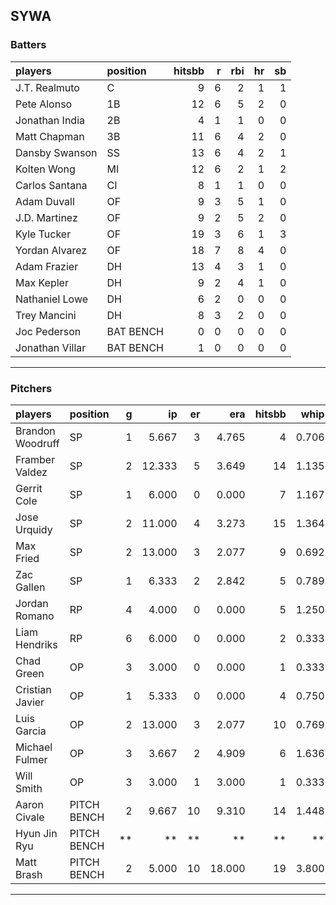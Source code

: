 ## SYWA

### Batters

 |players         |position  | hitsbb|  r| rbi| hr| sb| 
|:---------------|:---------|------:|--:|---:|--:|--:| 
|J.T. Realmuto   |C         |      9|  6|   2|  1|  1| 
|Pete Alonso     |1B        |     12|  6|   5|  2|  0| 
|Jonathan India  |2B        |      4|  1|   1|  0|  0| 
|Matt Chapman    |3B        |     11|  6|   4|  2|  0| 
|Dansby Swanson  |SS        |     13|  6|   4|  2|  1| 
|Kolten Wong     |MI        |     12|  6|   2|  1|  2| 
|Carlos Santana  |CI        |      8|  1|   1|  0|  0| 
|Adam Duvall     |OF        |      9|  3|   5|  1|  0| 
|J.D. Martinez   |OF        |      9|  2|   5|  2|  0| 
|Kyle Tucker     |OF        |     19|  3|   6|  1|  3| 
|Yordan Alvarez  |OF        |     18|  7|   8|  4|  0| 
|Adam Frazier    |DH        |     13|  4|   3|  1|  0| 
|Max Kepler      |DH        |      9|  2|   4|  1|  0| 
|Nathaniel Lowe  |DH        |      6|  2|   0|  0|  0| 
|Trey Mancini    |DH        |      8|  3|   2|  0|  0| 
|Joc Pederson    |BAT BENCH |      0|  0|   0|  0|  0| 
|Jonathan Villar |BAT BENCH |      1|  0|   0|  0|  0| 

* * *

### Pitchers

 
|players          |position    |  g|     ip| er|    era| hitsbb|  whip| so|  w| sv| 
|:----------------|:-----------|--:|------:|--:|------:|------:|-----:|--:|--:|--:| 
|Brandon Woodruff |SP          |  1|  5.667|  3|  4.765|      4| 0.706| 12|  1|  0| 
|Framber Valdez   |SP          |  2| 12.333|  5|  3.649|     14| 1.135|  9|  0|  0| 
|Gerrit Cole      |SP          |  1|  6.000|  0|  0.000|      7| 1.167|  6|  1|  0| 
|Jose Urquidy     |SP          |  2| 11.000|  4|  3.273|     15| 1.364|  9|  1|  0| 
|Max Fried        |SP          |  2| 13.000|  3|  2.077|      9| 0.692| 14|  2|  0| 
|Zac Gallen       |SP          |  1|  6.333|  2|  2.842|      5| 0.789|  5|  1|  0| 
|Jordan Romano    |RP          |  4|  4.000|  0|  0.000|      5| 1.250|  4|  0|  4| 
|Liam Hendriks    |RP          |  6|  6.000|  0|  0.000|      2| 0.333|  8|  0|  5| 
|Chad Green       |OP          |  3|  3.000|  0|  0.000|      1| 0.333|  5|  0|  1| 
|Cristian Javier  |OP          |  1|  5.333|  0|  0.000|      4| 0.750|  4|  1|  0| 
|Luis Garcia      |OP          |  2| 13.000|  3|  2.077|     10| 0.769| 14|  1|  0| 
|Michael Fulmer   |OP          |  3|  3.667|  2|  4.909|      6| 1.636|  0|  0|  0| 
|Will Smith       |OP          |  3|  3.000|  1|  3.000|      1| 0.333|  3|  0|  0| 
|Aaron Civale     |PITCH BENCH |  2|  9.667| 10|  9.310|     14| 1.448| 11|  1|  0| 
|Hyun Jin Ryu     |PITCH BENCH | **|     **| **|     **|     **|    **| **| **| **| 
|Matt Brash       |PITCH BENCH |  2|  5.000| 10| 18.000|     19| 3.800|  6|  0|  0| 


* * *


